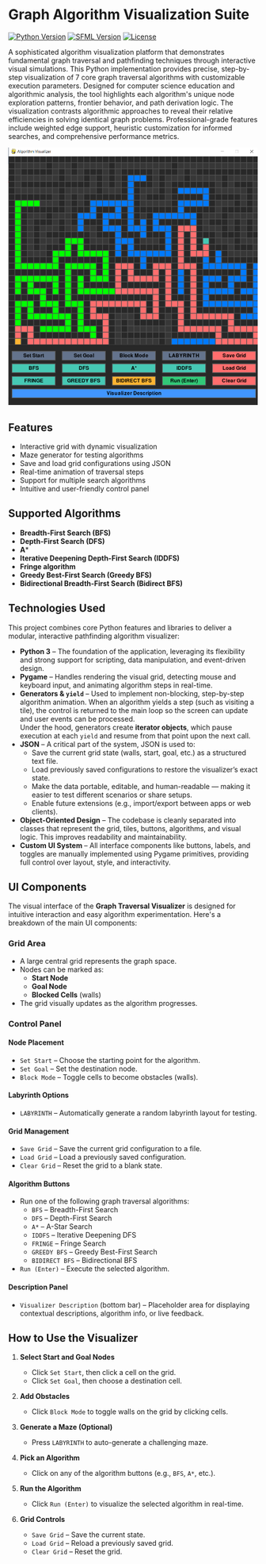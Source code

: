# Graph Algorithm Visualization Suite

[![Python Version](https://img.shields.io/badge/C++-17-blue.svg)](https://en.cppreference.com/)
[![SFML Version](https://img.shields.io/badge/SFML-2.5.1-ff7b00.svg)](https://www.sfml-dev.org/)
[![License](https://img.shields.io/badge/license-MIT-green.svg)](LICENSE)

A sophisticated algorithm visualization platform that demonstrates fundamental graph traversal and pathfinding techniques through interactive visual simulations. 
This Python implementation provides precise, step-by-step visualization of 7 core graph traversal algorithms with customizable execution parameters. 
Designed for computer science education and algorithmic analysis, the tool highlights each algorithm's unique node exploration patterns, frontier behavior, and path derivation logic. 
The visualization contrasts algorithmic approaches to reveal their relative efficiencies in solving identical graph problems. 
Professional-grade features include weighted edge support, heuristic customization for informed searches, and comprehensive performance metrics.

![Visualizer](assets/aaa.png)

## Features

- Interactive grid with dynamic visualization
- Maze generator for testing algorithms
- Save and load grid configurations using JSON
- Real-time animation of traversal steps
- Support for multiple search algorithms
- Intuitive and user-friendly control panel

## Supported Algorithms
- **Breadth-First Search (BFS)**
- **Depth-First Search (DFS)**
- **A***
- **Iterative Deepening Depth-First Search (IDDFS)**
- **Fringe algorithm**
- **Greedy Best-First Search (Greedy BFS)**
- **Bidirectional Breadth-First Search (Bidirect BFS)**

## Technologies Used

This project combines core Python features and libraries to deliver a modular, interactive pathfinding algorithm visualizer:

- **Python 3** – The foundation of the application, leveraging its flexibility and strong support for scripting, data manipulation, and event-driven design.
- **Pygame** – Handles rendering the visual grid, detecting mouse and keyboard input, and animating algorithm steps in real-time.
- **Generators & `yield`** –  Used to implement non-blocking, step-by-step algorithm animation. When an algorithm yields a step (such as visiting a tile), the control is returned to the main loop so the screen can update and user events can be processed.  
  Under the hood, generators create **iterator objects**, which pause execution at each `yield` and resume from that point upon the next call. 
- **JSON** –  A critical part of the system, JSON is used to:
  - Save the current grid state (walls, start, goal, etc.) as a structured text file.
  - Load previously saved configurations to restore the visualizer’s exact state.
  - Make the data portable, editable, and human-readable — making it easier to test different scenarios or share setups.
  - Enable future extensions (e.g., import/export between apps or web clients).
- **Object-Oriented Design** – The codebase is cleanly separated into classes that represent the grid, tiles, buttons, algorithms, and visual logic. This improves readability and maintainability.
- **Custom UI System** – All interface components like buttons, labels, and toggles are manually implemented using Pygame primitives, providing full control over layout, style, and interactivity.

## UI Components

The visual interface of the **Graph Traversal Visualizer** is designed for intuitive interaction and easy algorithm experimentation. Here's a breakdown of the main UI components:

### Grid Area
- A large central grid represents the graph space.
- Nodes can be marked as:
  - **Start Node**
  - **Goal Node**
  - **Blocked Cells** (walls)
- The grid visually updates as the algorithm progresses.

### Control Panel

#### Node Placement
- `Set Start` – Choose the starting point for the algorithm.
- `Set Goal` – Set the destination node.
- `Block Mode` – Toggle cells to become obstacles (walls).

#### Labyrinth Options
- `LABYRINTH` – Automatically generate a random labyrinth layout for testing.

#### Grid Management
- `Save Grid` – Save the current grid configuration to a file.
- `Load Grid` – Load a previously saved configuration.
- `Clear Grid` – Reset the grid to a blank state.

#### Algorithm Buttons
- Run one of the following graph traversal algorithms:
  - `BFS` – Breadth-First Search
  - `DFS` – Depth-First Search
  - `A*` – A-Star Search
  - `IDDFS` – Iterative Deepening DFS
  - `FRINGE` – Fringe Search
  - `GREEDY BFS` – Greedy Best-First Search
  - `BIDIRECT BFS` – Bidirectional BFS
- `Run (Enter)` – Execute the selected algorithm.

#### Description Panel
- `Visualizer Description` (bottom bar) – Placeholder area for displaying contextual descriptions, algorithm info, or live feedback.

## How to Use the Visualizer

1. **Select Start and Goal Nodes**
   - Click `Set Start`, then click a cell on the grid.
   - Click `Set Goal`, then choose a destination cell.

2. **Add Obstacles**
   - Click `Block Mode` to toggle walls on the grid by clicking cells.

3. **Generate a Maze (Optional)**
   - Press `LABYRINTH` to auto-generate a challenging maze.

4. **Pick an Algorithm**
   - Click on any of the algorithm buttons (e.g., `BFS`, `A*`, etc.).

5. **Run the Algorithm**
   - Click `Run (Enter)` to visualize the selected algorithm in real-time.

6. **Grid Controls**
   - `Save Grid` – Save the current state.
   - `Load Grid` – Reload a previously saved grid.
   - `Clear Grid` – Reset the grid.

